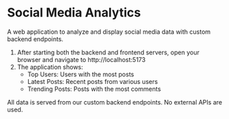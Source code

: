 # Social Media Analytics

A web application to analyze and display social media data with custom backend endpoints.



1. After starting both the backend and frontend servers, open your browser and navigate to http://localhost:5173
2. The application shows:
   - Top Users: Users with the most posts
   - Latest Posts: Recent posts from various users
   - Trending Posts: Posts with the most comments



All data is served from our custom backend endpoints. No external APIs are used.
